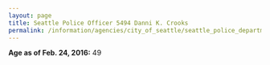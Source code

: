 ```yaml
---
layout: page
title: Seattle Police Officer 5494 Danni K. Crooks
permalink: /information/agencies/city_of_seattle/seattle_police_department/copbook/5494/
---
```


**Age as of Feb. 24, 2016:** 49
